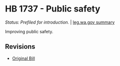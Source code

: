 # HB 1737 - Public safety
*Status: Prefiled for introduction.* | [leg.wa.gov summary](https://app.leg.wa.gov/billsummary?BillNumber=1737&Year=2021)

Improving public safety.

## Revisions
* [Original Bill](1/)
